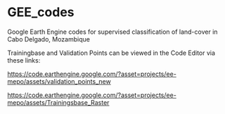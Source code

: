 # GEE_codes
Google Earth Engine codes for supervised classification of land-cover in Cabo Delgado, Mozambique

Trainingbase and Validation Points can be viewed in the Code Editor via these links:

https://code.earthengine.google.com/?asset=projects/ee-mepo/assets/validation_points_new

https://code.earthengine.google.com/?asset=projects/ee-mepo/assets/Trainingsbase_Raster
